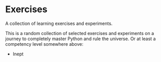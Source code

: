# Exercises
A collection of learning exercises and experiments.

This is a random collection of selected exercises and experiments on a journey to completely master Python and rule the universe.
Or at least a competency level somewhere above:
+ Inept
